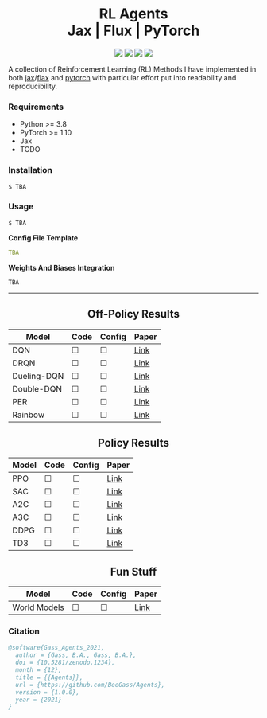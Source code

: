 <h1 align="center">
  <b>RL Agents</b><br> 
  <b>Jax | Flux | PyTorch</b><br> 
</h1>

<p align="center">
      <a href="https://www.python.org/">
        <img src="https://img.shields.io/badge/Python-3.8-ff69b4.svg" /></a>
       <a href= "https://pytorch.org/">
        <img src="https://img.shields.io/badge/PyTorch-1.10-2BAF2B.svg" /></a>
       <a href= "https://github.com/BeeGass/Readable-VAEs/blob/master/LICENSE">
        <img src="https://img.shields.io/badge/license-Apache2.0-blue.svg" /></a>
         <a href= "http://twitter.com/intent/tweet?text=Agents:%20A%20Collection%20Of%20RL%20Agents%20Written%20In%20PyTorch%20And%20Jax%3A&url=https://github.com/BeeGass/Agents">
        <img src="https://img.shields.io/twitter/url/https/shields.io.svg?style=social" /></a>

</p>

A collection of Reinforcement Learning (RL) Methods I have implemented in both [jax](https://github.com/google/jax)/[flax](https://github.com/google/flax) and [pytorch](https://pytorch.org/) with particular effort put into readability and reproducibility. 

### Requirements
- Python >= 3.8
- PyTorch >= 1.10
- Jax 
- TODO

### Installation
```
$ TBA
```

### Usage
```
$ TBA
```
**Config File Template**
```yaml
TBA
```

**Weights And Biases Integration**
```
TBA
```

----
<h2 align="center">
  <b> Off-Policy Results</b><br>
</h2>


| Model       | Code    | Config  | Paper                                             |
|-------------|---------|---------|---------------------------------------------------|
| DQN         | &#9744; | &#9744; | [Link](https://arxiv.org/abs/1312.5602)           |
| DRQN        | &#9744; | &#9744; | [Link](https://arxiv.org/abs/1507.06527)          |
| Dueling-DQN | &#9744; | &#9744; | [Link](https://arxiv.org/abs/1511.06581)          |
| Double-DQN  | &#9744; | &#9744; | [Link](https://arxiv.org/abs/1509.06461)          |
| PER         | &#9744; | &#9744; | [Link](https://arxiv.org/abs/1511.05952)          |
| Rainbow     | &#9744; | &#9744; | [Link](https://arxiv.org/abs/1710.02298v1)        |


<h2 align="center">
  <b>Policy Results</b><br>
</h2>


| Model       | Code    | Config  | Paper                                             |
|-------------|---------|---------|---------------------------------------------------|
| PPO         | &#9744; | &#9744; | [Link](https://arxiv.org/abs/1312.6114)           |
| SAC         | &#9744; | &#9744; | [Link](https://arxiv.org/abs/1801.01290)          |
| A2C         | &#9744; | &#9744; | [Link](https://arxiv.org/abs/1602.01783)          |
| A3C         | &#9744; | &#9744; | [Link](https://arxiv.org/abs/1602.01783)          |
| DDPG        | &#9744; | &#9744; | [Link](https://arxiv.org/abs/1509.02971)          |
| TD3         | &#9744; | &#9744; | [Link](https://arxiv.org/abs/1802.09477)          |


<h2 align="center">
  <b>Fun Stuff</b><br>
</h2>

| Model        | Code    | Config  | Paper                                             |
|--------------|---------|---------|---------------------------------------------------|
| World Models | &#9744; | &#9744; | [Link](https://arxiv.org/abs/1809.01999)          |

### Citation
```bib
@software{Gass_Agents_2021,
  author = {Gass, B.A., Gass, B.A.},
  doi = {10.5281/zenodo.1234},
  month = {12},
  title = {{Agents}},
  url = {https://github.com/BeeGass/Agents},
  version = {1.0.0},
  year = {2021}
}
```

